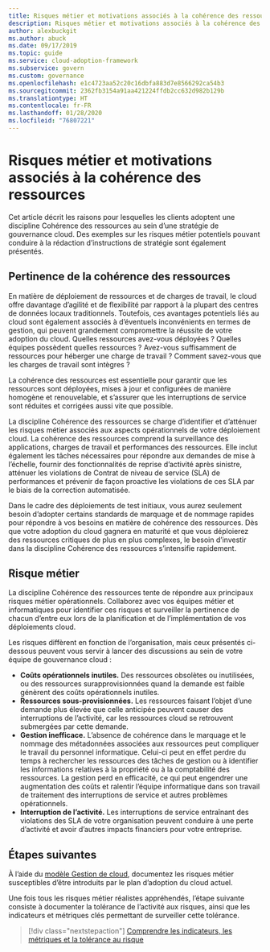 ```yaml
---
title: Risques métier et motivations associés à la cohérence des ressources
description: Risques métier et motivations associés à la cohérence des ressources
author: alexbuckgit
ms.author: abuck
ms.date: 09/17/2019
ms.topic: guide
ms.service: cloud-adoption-framework
ms.subservice: govern
ms.custom: governance
ms.openlocfilehash: e1c4723aa52c20c16dbfa883d7e8566292ca54b3
ms.sourcegitcommit: 2362fb3154a91aa421224ffdb2cc632d982b129b
ms.translationtype: HT
ms.contentlocale: fr-FR
ms.lasthandoff: 01/28/2020
ms.locfileid: "76807221"
---
```

# <a name="resource-consistency-motivations-and-business-risks"></a>Risques métier et motivations associés à la cohérence des ressources

Cet article décrit les raisons pour lesquelles les clients adoptent une discipline Cohérence des ressources au sein d’une stratégie de gouvernance cloud. Des exemples sur les risques métier potentiels pouvant conduire à la rédaction d’instructions de stratégie sont également présentés.

<!-- markdownlint-disable MD026 -->

## <a name="resource-consistency-relevancy"></a>Pertinence de la cohérence des ressources

En matière de déploiement de ressources et de charges de travail, le cloud offre davantage d’agilité et de flexibilité par rapport à la plupart des centres de données locaux traditionnels. Toutefois, ces avantages potentiels liés au cloud sont également associés à d’éventuels inconvénients en termes de gestion, qui peuvent grandement compromettre la réussite de votre adoption du cloud. Quelles ressources avez-vous déployées ? Quelles équipes possèdent quelles ressources ? Avez-vous suffisamment de ressources pour héberger une charge de travail ? Comment savez-vous que les charges de travail sont intègres ?

La cohérence des ressources est essentielle pour garantir que les ressources sont déployées, mises à jour et configurées de manière homogène et renouvelable, et s’assurer que les interruptions de service sont réduites et corrigées aussi vite que possible.

La discipline Cohérence des ressources se charge d’identifier et d’atténuer les risques métier associés aux aspects opérationnels de votre déploiement cloud. La cohérence des ressources comprend la surveillance des applications, charges de travail et performances des ressources. Elle inclut également les tâches nécessaires pour répondre aux demandes de mise à l’échelle, fournir des fonctionnalités de reprise d’activité après sinistre, atténuer les violations de Contrat de niveau de service (SLA) de performances et prévenir de façon proactive les violations de ces SLA par le biais de la correction automatisée.

Dans le cadre des déploiements de test initiaux, vous aurez seulement besoin d’adopter certains standards de marquage et de nommage rapides pour répondre à vos besoins en matière de cohérence des ressources. Dès que votre adoption du cloud gagnera en maturité et que vous déploierez des ressources critiques de plus en plus complexes, le besoin d’investir dans la discipline Cohérence des ressources s’intensifie rapidement.

## <a name="business-risk"></a>Risque métier

La discipline Cohérence des ressources tente de répondre aux principaux risques métier opérationnels. Collaborez avec vos équipes métier et informatiques pour identifier ces risques et surveiller la pertinence de chacun d’entre eux lors de la planification et de l’implémentation de vos déploiements cloud.

Les risques diffèrent en fonction de l’organisation, mais ceux présentés ci-dessous peuvent vous servir à lancer des discussions au sein de votre équipe de gouvernance cloud :

- **Coûts opérationnels inutiles.** Des ressources obsolètes ou inutilisées, ou des ressources surapprovisionnées quand la demande est faible génèrent des coûts opérationnels inutiles.
- **Ressources sous-provisionnées.** Les ressources faisant l’objet d’une demande plus élevée que celle anticipée peuvent causer des interruptions de l’activité, car les ressources cloud se retrouvent submergées par cette demande.
- **Gestion inefficace.** L’absence de cohérence dans le marquage et le nommage des métadonnées associées aux ressources peut compliquer le travail du personnel informatique. Celui-ci peut en effet perdre du temps à rechercher les ressources des tâches de gestion ou à identifier les informations relatives à la propriété ou à la comptabilité des ressources. La gestion perd en efficacité, ce qui peut engendrer une augmentation des coûts et ralentir l’équipe informatique dans son travail de traitement des interruptions de service et autres problèmes opérationnels.
- **Interruption de l’activité.** Les interruptions de service entraînant des violations des SLA de votre organisation peuvent conduire à une perte d’activité et avoir d’autres impacts financiers pour votre entreprise.

## <a name="next-steps"></a>Étapes suivantes

À l’aide du [modèle Gestion de cloud](./template.md), documentez les risques métier susceptibles d’être introduits par le plan d’adoption du cloud actuel.

Une fois tous les risques métier réalistes appréhendés, l’étape suivante consiste à documenter la tolérance de l’activité aux risques, ainsi que les indicateurs et métriques clés permettant de surveiller cette tolérance.

> [!div class="nextstepaction"]
> [Comprendre les indicateurs, les métriques et la tolérance au risque](./metrics-tolerance.md)
